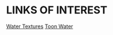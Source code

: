 # LINKS OF INTEREST
[Water Textures](https://discussions.unity.com/t/generating-water-textures-with-perlin-noise/401228)
[Toon Water](https://danielpokladek.wordpress.com/2020/03/24/toon-water-shader-perlin-noise-animation-foam/)
